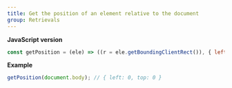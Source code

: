 ```yaml
---
title: Get the position of an element relative to the document
group: Retrievals
---
```


**JavaScript version**

```js
const getPosition = (ele) => ((r = ele.getBoundingClientRect()), { left: r.left + window.scrollX, top: r.top + window.scrollY });
```

**Example**

```js
getPosition(document.body); // { left: 0, top: 0 }
```
